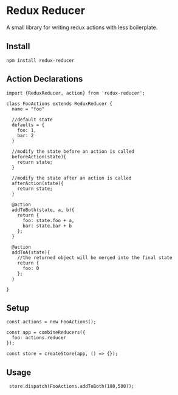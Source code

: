 # Redux Reducer
A small library for writing redux actions with less boilerplate. 

## Install
```
npm install redux-reducer
```

## Action Declarations

```es6
import {ReduxReducer, action} from 'redux-reducer';

class FooActions extends ReduxReducer {
  name = "foo"
  
  //default state
  defaults = {
    foo: 1,
    bar: 2
  }
  
  //modify the state before an action is called
  beforeAction(state){
    return state;
  }
  
  //modify the state after an action is called
  afterAction(state){
    return state;
  }
  
  @action
  addToBoth(state, a, b){
    return {
      foo: state.foo + a,
      bar: state.bar + b
    };
  }
  
  @action
  addToA(state){
    //the returned object will be merged into the final state
    return {
      foo: 0
    };
  }

}
```

## Setup
```es6
const actions = new FooActions();

const app = combineReducers({
  foo: actions.reducer
});

const store = createStore(app, () => {});
```

## Usage
```es6
 store.dispatch(FooActions.addToBoth(100,500));
```

